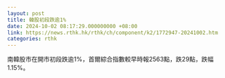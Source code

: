 ```yaml
---
layout: post
title: 韓股初段跌逾1%
date: 2024-10-02 08:17:29.000000000 +08:00
link: https://news.rthk.hk/rthk/ch/component/k2/1772947-20241002.htm
categories: rthk
---
```


南韓股市在開市初段跌逾1%，首爾綜合指數較早時報2563點，跌29點，跌幅1.15%。
